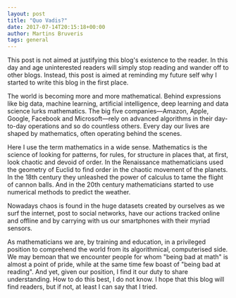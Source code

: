 ```yaml
---
layout: post
title: "Quo Vadis?"
date: 2017-07-14T20:15:18+00:00
author: Martins Bruveris
tags: general
---
```


This post is not aimed at justifying this blog's existence to the reader. In this day and age uninterested readers will simply stop reading and wander off to other blogs. Instead, this post is aimed at reminding my future self why I started to write this blog in the first place.

The world is becoming more and more mathematical. Behind expressions like big data, machine learning, artificial intelligence, deep learning and data science lurks mathematics. The big five companies—Amazon, Apple, Google, Facebook and Microsoft—rely on advanced algorithms in their day-to-day operations and so do countless others. Every day our lives are shaped by mathematics, often operating behind the scenes.

<!--more-->

Here I use the term mathematics in a wide sense. Mathematics is the science of looking for patterns, for rules, for structure in places that, at first, look chaotic and devoid of order. In the Renaissance mathematicians used the geometry of Euclid to find order in the chaotic movement of the planets. In the 18th century they unleashed the power of calculus to tame the flight of cannon balls. And in the 20th century mathematicians started to use numerical methods to predict the weather.

Nowadays chaos is found in the huge datasets created by ourselves as we surf the internet, post to social networks, have our actions tracked online and offline and by carrying with us our smartphones with their myriad sensors.

As mathematicians we are, by training and education, in a privileged position to comprehend the world from its algorithmical, computerised side. We may bemoan that we encounter people for whom "being bad at math" is almost a point of pride, while at the same time few boast of "being bad at reading". And yet, given our position, I find it our duty to share understanding. How to do this best, I do not know. I hope that this blog will find readers, but if not, at least I can say that I tried.
